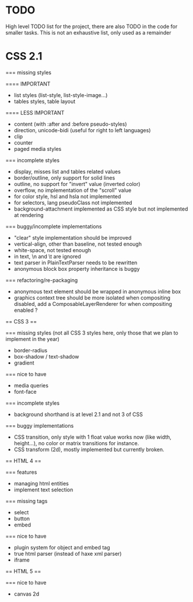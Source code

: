 TODO
==============
High level TODO list for the project, there are also TODO in the code for smaller tasks.
This is not an exhaustive list, only used as a remainder

CSS 2.1
==============

=== missing styles

==== IMPORTANT

- list styles (list-style, list-style-image...)
- tables styles, table layout

==== LESS IMPORTANT

- content (with :after and :before pseudo-styles)
- direction, unicode-bidi (useful for right to left languages)
- clip
- counter
- paged media styles

=== incomplete styles

- display, misses list and tables related values
- border/outline, only support for solid lines
- outline, no support for "invert" value (inverted color)
- overflow, no implementation of the "scroll" value
- for color style, hsl and hsla not implemented
- for selectors, lang pseudoClass not implemented
- background-attachment implemented as CSS style but not implemented at rendering

=== buggy/incomplete implementations

- "clear" style implementation should be improved
- vertical-align, other than baseline, not tested enough
- white-space, not tested enough
- in text, \n and \t are ignored
- text parser in PlainTextParser needs to be rewritten
- anonymous block box property inheritance is buggy

=== refactoring/re-packaging

- anonymous text element should be wrapped in anonymous inline box
- graphics context tree should be more isolated when compositing disabled, add a ComposableLayerRenderer for when compositing enabled ?

== CSS 3 ==

=== missing styles (not all CSS 3 styles here, only those that we plan to implement in the year)

- border-radius
- box-shadow / text-shadow
- gradient

=== nice to have

- media queries
- font-face

=== incomplete styles

- background shorthand is at level 2.1 and not 3 of CSS

=== buggy implementations

- CSS transition, only style with 1 float value works now (like width, height...), no color or matrix transitions for instance.
- CSS transform (2d), mostly implemented but currently broken.

== HTML 4 == 

=== features

- managing html entities
- implement text selection

=== missing tags

- select
- button
- embed

=== nice to have

- plugin system for object and embed tag
- true html parser (instead of haxe xml parser)
- iframe

== HTML 5 ==

=== nice to have

- canvas 2d

